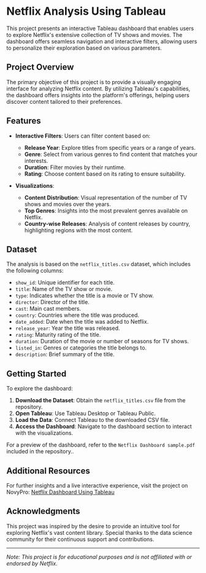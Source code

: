 # Netflix Analysis Using Tableau

This project presents an interactive Tableau dashboard that enables users to explore Netflix's extensive collection of TV shows and movies. The dashboard offers seamless navigation and interactive filters, allowing users to personalize their exploration based on various parameters.

## Project Overview

The primary objective of this project is to provide a visually engaging interface for analyzing Netflix content. By utilizing Tableau's capabilities, the dashboard offers insights into the platform's offerings, helping users discover content tailored to their preferences.

## Features

- **Interactive Filters**: Users can filter content based on:
  - **Release Year**: Explore titles from specific years or a range of years.
  - **Genre**: Select from various genres to find content that matches your interests.
  - **Duration**: Filter movies by their runtime.
  - **Rating**: Choose content based on its rating to ensure suitability.

- **Visualizations**:
  - **Content Distribution**: Visual representation of the number of TV shows and movies over the years.
  - **Top Genres**: Insights into the most prevalent genres available on Netflix.
  - **Country-wise Releases**: Analysis of content releases by country, highlighting regions with the most content.

## Dataset

The analysis is based on the `netflix_titles.csv` dataset, which includes the following columns:

- `show_id`: Unique identifier for each title.
- `title`: Name of the TV show or movie.
- `type`: Indicates whether the title is a movie or TV show.
- `director`: Director of the title.
- `cast`: Main cast members.
- `country`: Countries where the title was produced.
- `date_added`: Date when the title was added to Netflix.
- `release_year`: Year the title was released.
- `rating`: Maturity rating of the title.
- `duration`: Duration of the movie or number of seasons for TV shows.
- `listed_in`: Genres or categories the title belongs to.
- `description`: Brief summary of the title.

## Getting Started

To explore the dashboard:

1. **Download the Dataset**: Obtain the `netflix_titles.csv` file from the repository.
2. **Open Tableau**: Use Tableau Desktop or Tableau Public.
3. **Load the Data**: Connect Tableau to the downloaded CSV file.
4. **Access the Dashboard**: Navigate to the dashboard section to interact with the visualizations.

For a preview of the dashboard, refer to the `Netflix Dashboard sample.pdf` included in the repository..

## Additional Resources

For further insights and a live interactive experience, visit the project on NovyPro: [Netflix Dashboard Using Tableau](https://www.novypro.com/project/netflix-dasboard-using-tableau)

## Acknowledgments

This project was inspired by the desire to provide an intuitive tool for exploring Netflix's vast content library. Special thanks to the data science community for their continuous support and contributions.

---

*Note: This project is for educational purposes and is not affiliated with or endorsed by Netflix.* 
